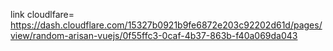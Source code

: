 link cloudlfare= https://dash.cloudflare.com/15327b0921b9fe6872e203c92202d61d/pages/view/random-arisan-vuejs/0f55ffc3-0caf-4b37-863b-f40a069da043
